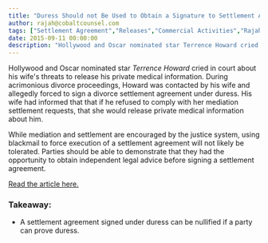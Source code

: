 ```yaml
---
title: "Duress Should not Be Used to Obtain a Signature to Settlement Agreement"
author: rajah@cobaltcounsel.com
tags: ["Settlement Agreement","Releases","Commercial Activities","Rajah"]
date: 2015-09-11 00:00:00
description: "Hollywood and Oscar nominated star Terrence Howard cried in court about his wife's threats to release his private medical information. During acrimonious divorce proceedings, Howard was contacted by his wife and allegedly forced to sign a divorce settlement agreement under duress."
---
```




Hollywood and Oscar nominated star *Terrence Howard* cried in court about his wife's threats to release his private medical information. During acrimonious divorce proceedings, Howard was contacted by his wife and allegedly forced to sign a divorce settlement agreement under duress. His wife had informed that that if he refused to comply with her mediation settlement requests, that she would release private medical information about him.

While mediation and settlement are encouraged by the justice system, using blackmail to force execution of a settlement agreement will not likely be tolerated. Parties should be able to demonstrate that they had the opportunity to obtain independent legal advice before signing a settlement agreement.

[Read the article here.](http://www.inquisitr.com/2337467/terrence-howard-cries-in-court-says-wife-threatened-to-release-damaging-medical-information-to-usurp-divorce-settlement/)

### Takeaway:
- A settlement agreement signed under duress can be nullified if a party can prove duress.
